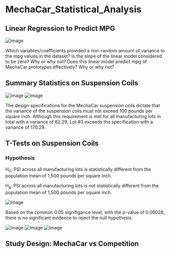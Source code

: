 # MechaCar_Statistical_Analysis
## Linear Regression to Predict MPG

![image](https://user-images.githubusercontent.com/97318406/165199191-5775467b-c8fd-4751-9741-0a6126d4f32f.png)

Which variables/coefficients provided a non-random amount of variance to the mpg values in the dataset?
Is the slope of the linear model considered to be zero? Why or why not?
Does this linear model predict mpg of MechaCar prototypes effectively? Why or why not?

## Summary Statistics on Suspension Coils

![image](https://user-images.githubusercontent.com/97318406/165199760-d5850cc0-7a19-42d4-8985-e7063e639afc.png)
![image](https://user-images.githubusercontent.com/97318406/165199987-743ecc29-95db-4e04-9161-3fdef7037273.png)

The design specifications for the MechaCar suspension coils dictate that the variance of the suspension coils must not exceed 100 pounds per square inch. Although this requirement is met for all manufacturing lots in total with a variance of 62.29, Lot #3 exceeds the specification with a variance of 170.29.

## T-Tests on Suspension Coils
### Hypothesis
H<sub>0</sub>: PSI across all manufacturing lots is statistically different from the population mean of 1,500 pounds per square inch.

H<sub>a</sub>: PSI across all manufacturing lots is not statistically different from the population mean of 1,500 pounds per square inch.

![image](https://user-images.githubusercontent.com/97318406/165226366-50b5480c-2cf8-4f86-b46f-194962d704ec.png)

Based on the common 0.05 signifigance level, with the p-value of 0.06028, there is no significant evidence to reject the null hypothesis. 

![image](https://user-images.githubusercontent.com/97318406/165226480-52e70e13-74bc-48dc-ba9a-9936479392b4.png)
![image](https://user-images.githubusercontent.com/97318406/165226600-71212c69-9c68-4f43-83fd-7a67be4514f2.png)
![image](https://user-images.githubusercontent.com/97318406/165226917-2856148e-bd8e-4dd2-8f2b-bb0346c03e60.png)



## Study Design: MechaCar vs Competition
